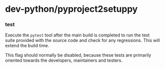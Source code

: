 # dev-python/pyproject2setuppy

### test
Execute the `pytest` tool after the main build is completed to run the test suite provided with the source code and check for any regressions. This will extend the build time.

This flag should normally be disabled, because these tests are primarily oriented towards the developers, maintainers and testers.
